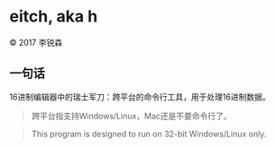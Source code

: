 # **eitch**, aka h
&copy; 2017 李锐森

## 一句话
16进制编辑器中的瑞士军刀：跨平台的命令行工具，用于处理16进制数据。
> 跨平台指支持Windows/Linux，Mac还是不要命令行了。

> This program is designed to run on 32-bit Windows/Linux only.
